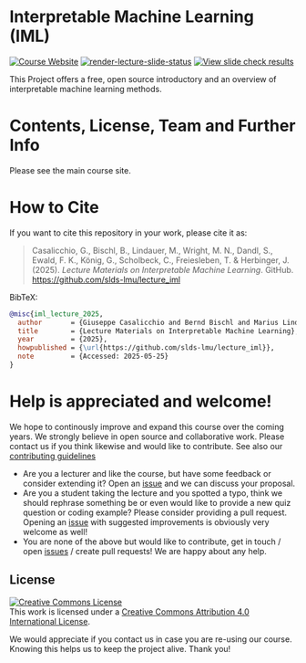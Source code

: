 # Interpretable Machine Learning (IML)

[![Course Website](https://img.shields.io/badge/Main_Course_Site-517FF7)](https://slds-lmu.github.io/iml/)
[![render-lecture-slide-status](https://github.com/slds-lmu/lecture_iml/actions/workflows/render-lecture-slide-status.yaml/badge.svg?branch=master)](https://github.com/slds-lmu/lecture_iml/actions/workflows/render-lecture-slide-status.yaml)
[![View slide check results](https://img.shields.io/badge/View_slide_check_results-E0911F)](https://slds-lmu.github.io/lecture_iml/)

This Project offers a free, open source introductory and an overview of interpretable machine learning methods. 

# Contents, License, Team and Further Info
Please see the main course site.

# How to Cite

If you want to cite this repository in your work, please cite it as:

> Casalicchio, G., Bischl, B., Lindauer, M., Wright, M. N., Dandl, S., Ewald, F. K., König, G., Scholbeck, C., Freiesleben, T. & Herbinger, J. (2025). *Lecture Materials on Interpretable Machine Learning*. GitHub. https://github.com/slds-lmu/lecture_iml

BibTeX:
```bibtex
@misc{iml_lecture_2025,
  author       = {Giuseppe Casalicchio and Bernd Bischl and Marius Lindauer and Marvin N. Wright and Susanne Dandl and Fiona Katharina Ewald and Gunnar König and Christian Scholbeck and Timo Freiesleben and Julia Herbinger},
  title        = {Lecture Materials on Interpretable Machine Learning},
  year         = {2025},
  howpublished = {\url{https://github.com/slds-lmu/lecture_iml}},
  note         = {Accessed: 2025-05-25}
}
```

# Help is appreciated and welcome!

We hope to continously improve and expand this course over the coming years. 
We strongly believe in open source and collaborative work. Please contact us if 
you think likewise and would like to contribute. 
See also our [contributing guidelines](CONTRIBUTING.md)

- Are you a lecturer and like the course, but have some feedback or consider 
  extending it? 
  Open an [issue](https://github.com/slds-lmu/lecture_iml/issues) and we can discuss your proposal.
- Are you a student taking the lecture and you spotted a typo, think we 
  should rephrase something be or even would like to 
  provide a new quiz question or coding example? Please consider providing a 
  pull request. Opening an 
  [issue](https://github.com/slds-lmu/lecture_iml/issues) with suggested 
  improvements is obviously very welcome as well!
- You are none of the above but would like to contribute, get in touch / open
  [issues](https://github.com/slds-lmu/lecture_iml/issues) / create pull
  requests! We are happy about any help.

## License

<a rel="license" href="http://creativecommons.org/licenses/by/4.0/"><img alt="Creative Commons License" style="border-width:0" src="https://i.creativecommons.org/l/by/4.0/88x31.png" /></a><br />This work is licensed under a <a rel="license" href="http://creativecommons.org/licenses/by/4.0/">Creative Commons Attribution 4.0 International License</a>.

We would appreciate if you contact us in case you are re-using our course.
Knowing this helps us to keep the project alive. Thank you!
